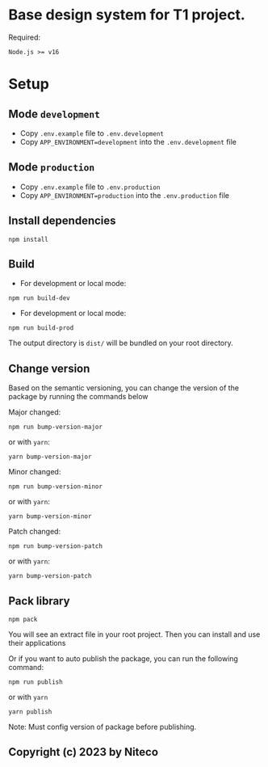 # Base design system for T1 project. 
Required:

`Node.js >= v16`

# Setup
## Mode `development`
- Copy `.env.example` file to `.env.development`
- Copy `APP_ENVIRONMENT=development` into the `.env.development` file
## Mode `production`
- Copy `.env.example` file to `.env.production`
- Copy `APP_ENVIRONMENT=production` into the `.env.production` file
## Install dependencies
```shell
npm install
```
## Build
- For development or local mode:
```
npm run build-dev
```
- For development or local mode:
```
npm run build-prod
```
The output directory is `dist/` will be bundled on your root directory.

## Change version
Based on the semantic versioning, you can change the version of the package by running the commands below

Major changed: 
```
npm run bump-version-major
```

or with `yarn`:
```
yarn bump-version-major
```

Minor changed: 
```
npm run bump-version-minor
```

or with `yarn`:
```
yarn bump-version-minor
```

Patch changed: 
```
npm run bump-version-patch
```

or with `yarn`:
```
yarn bump-version-patch
```
## Pack library
```
npm pack
```
You will see an extract file in your root project. Then you can install and use their applications

Or if you want to auto publish the package, you can run the following command:
```
npm run publish
```

or with `yarn`
```
yarn publish
```
Note: Must config version of package before publishing.
## Copyright (c) 2023 by Niteco
